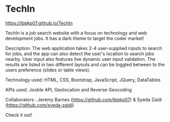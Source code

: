 # TechIn

https://jbpkp07.github.io/TechIn

TechIn is a job search website with a focus on technology and web development jobs. It has a dark theme to target the coder market!

Description:
The web application takes 2-4 user-supplied inputs to search for jobs, and the app can also detect the user's location to search jobs nearby. User input also features live dynamic user input validation. The results are listed in two different layouts and can be toggled between to the users preference (slides or table views).

Technology used: HTML, CSS, Bootstrap, JavaScript, JQuery, DataTables

APIs used: Jooble API, Geolocation and Reverse Geocoding

Collaborators : Jeremy Barnes (https://github.com/jbpkp07) & Syeda Zaidi (https://github.com/syeda-zaidi)

Check it out!
